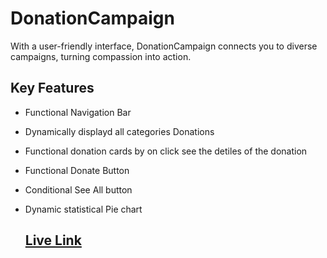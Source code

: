 # DonationCampaign
With a user-friendly interface, DonationCampaign connects you to diverse campaigns, turning compassion into action. 

## Key Features
- Functional Navigation Bar
- Dynamically displayd all categories Donations
- Functional donation cards by on click see the detiles of the donation
- Functional Donate Button
- Conditional See All button
- Dynamic statistical Pie chart

  ## [Live Link](https://65126c5708f4bd0ffc6a81a6--profound-dusk-7756e1.netlify.app/)
